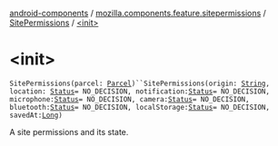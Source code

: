 [android-components](../../index.md) / [mozilla.components.feature.sitepermissions](../index.md) / [SitePermissions](index.md) / [&lt;init&gt;](./-init-.md)

# &lt;init&gt;

`SitePermissions(parcel: `[`Parcel`](https://developer.android.com/reference/android/os/Parcel.html)`)``SitePermissions(origin: `[`String`](https://kotlinlang.org/api/latest/jvm/stdlib/kotlin/-string/index.html)`, location: `[`Status`](-status/index.md)` = NO_DECISION, notification: `[`Status`](-status/index.md)` = NO_DECISION, microphone: `[`Status`](-status/index.md)` = NO_DECISION, camera: `[`Status`](-status/index.md)` = NO_DECISION, bluetooth: `[`Status`](-status/index.md)` = NO_DECISION, localStorage: `[`Status`](-status/index.md)` = NO_DECISION, savedAt: `[`Long`](https://kotlinlang.org/api/latest/jvm/stdlib/kotlin/-long/index.html)`)`

A site permissions and its state.

